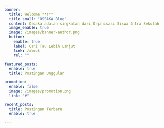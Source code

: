 ```yaml
---
banner:
  title: Welcome **!**
  title_small: "OSSAKA Blog"
  content: Ossaka adalah singkatan dari Organisasi Siswa Intra Sekolah Adiwerna Kreatif dan Aktif. Merupakan organisasi siswa di SMK Negeri 1 Adiwerna yang bertujuan untuk mengembangkan potensi siswa, meningkatkan mutu pendidikan, dan menciptakan sekolah yang berprestasi dan berkarakter.
  image_enable: true
  image: /images/banner-author.png
  button:
    enable: true
    label: Cari Tau Lebih Lanjut
    link: /about
    rel: ""

featured_posts:
  enable: true
  title: Postingan Unggulan

promotion:
  enable: false
  image: /images/promotion.png
  link: "#"

recent_posts:
  title: Postingan Terbaru
  enable: true

---
```

